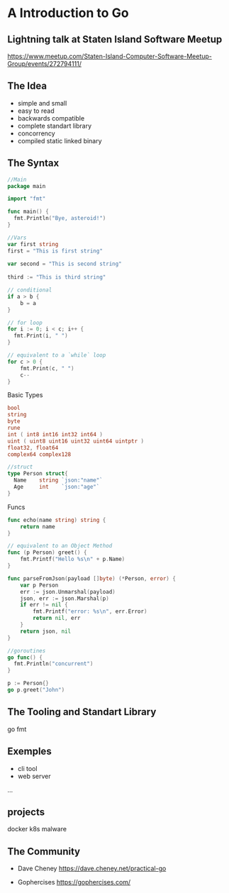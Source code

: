 # A Introduction to Go

## Lightning talk at Staten Island Software Meetup

https://www.meetup.com/Staten-Island-Computer-Software-Meetup-Group/events/272794111/

## The Idea

- simple and small
- easy to read
- backwards compatible
- complete standart library
- concorrency
- compiled static linked binary

## The Syntax

```go
//Main
package main

import "fmt"

func main() {
  fmt.Println("Bye, asteroid!")
}

//Vars
var first string
first = "This is first string"
  
var second = "This is second string"
  
third := "This is third string"

// conditional
if a > b {
    b = a
}

// for loop
for i := 0; i < c; i++ {
  fmt.Print(i, " ")
}

// equivalent to a `while` loop
for c > 0 {
    fmt.Print(c, " ")
    c--
}
```

Basic Types
```go
bool
string
byte
rune
int ( int8 int16 int32 int64 )
uint ( uint8 uint16 uint32 uint64 uintptr )
float32, float64
complex64 complex128

//struct
type Person struct{
  Name    string `json:"name"`
  Age     int    `json:"age"`
}
```

Funcs
```go
func echo(name string) string {
    return name
}

// equivalent to an Object Method
func (p Person) greet() {
    fmt.Printf("Hello %s\n" + p.Name)
}

func parseFromJson(payload []byte) (*Person, error) {
    var p Person
    err := json.Unmarshal(payload)
    json, err := json.Marshal(p)
    if err != nil {
        fmt.Printf("error: %s\n", err.Error)
        return nil, err
    }
    return json, nil
}

//goroutines
go func() {
  fmt.Println("concurrent")
}

p := Person{}
go p.greet("John")
```



## The Tooling and Standart Library

go fmt

## Exemples

- cli tool
- web server

...

## projects
docker
k8s
malware

## The Community

- Dave Cheney
https://dave.cheney.net/practical-go

- Gophercises
https://gophercises.com/